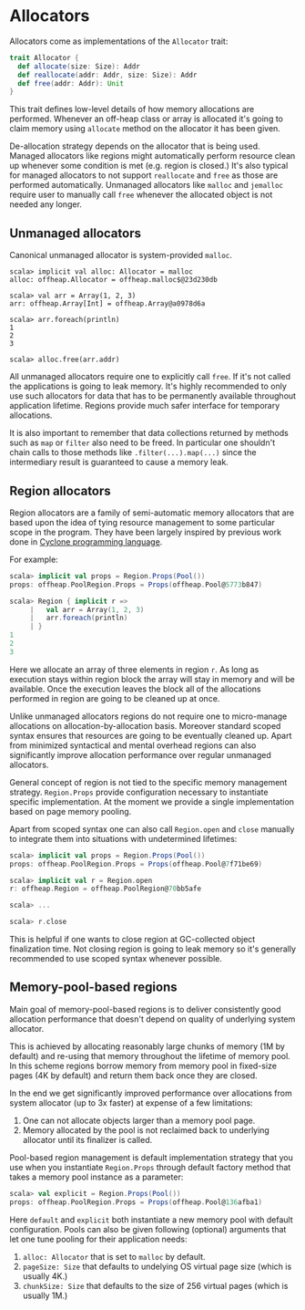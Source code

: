 # Allocators

Allocators come as implementations of the `Allocator` trait:

```scala
trait Allocator {
  def allocate(size: Size): Addr
  def reallocate(addr: Addr, size: Size): Addr
  def free(addr: Addr): Unit
}
```

This trait defines low-level details of how memory allocations are performed. Whenever
an off-heap class or array is allocated it's going to claim memory using `allocate`
method on the allocator it has been given.

De-allocation strategy depends on the allocator that is being used.
Managed allocators like regions might automatically perform resource clean up whenever
some condition is met (e.g. region is closed.) It's also typical for managed allocators
to not support `reallocate` and `free` as those are performed automatically.
Unmanaged allocators like `malloc` and `jemalloc` require user to manually
call `free` whenever the allocated object is not needed any longer.

## Unmanaged allocators

Canonical unmanaged allocator is system-provided `malloc`.

```
scala> implicit val alloc: Allocator = malloc
alloc: offheap.Allocator = offheap.malloc$@23d230db

scala> val arr = Array(1, 2, 3)
arr: offheap.Array[Int] = offheap.Array@a0978d6a

scala> arr.foreach(println)
1
2
3

scala> alloc.free(arr.addr)
```

All unmanaged allocators require one to explicitly call `free`. If it's not called the
applications is going to leak memory. It's highly recommended to only use such
allocators for data that has to be permanently available throughout application
lifetime. Regions provide much safer interface for temporary allocations.

It is also important to remember that data collections returned by methods such as
`map` or `filter` also need to be freed. In particular one shouldn't chain calls to those
methods like `.filter(...).map(...)` since the intermediary result is guaranteed to cause
a memory leak.

## Region allocators

Region allocators are a family of semi-automatic memory allocators that are based upon
the idea of tying resource management to some particular scope in the program. They have
been largely inspired by previous work done in
[Cyclone programming language](http://dl.acm.org/citation.cfm?id=512563).

For example:

```scala
scala> implicit val props = Region.Props(Pool())
props: offheap.PoolRegion.Props = Props(offheap.Pool@5773b847)

scala> Region { implicit r =>
     |   val arr = Array(1, 2, 3)
     |   arr.foreach(println)
     | }
1
2
3
```

Here we allocate an array of three elements in region `r`. As long as execution stays
within region block the array will stay in memory and will be available. Once the
execution leaves the block all of the allocations performed in region are going
to be cleaned up at once.

Unlike unmanaged allocators regions do not require one to micro-manage allocations on
allocation-by-allocation basis. Moreover standard scoped syntax ensures that resources
are going to be eventually cleaned up. Apart from minimized syntactical and mental
overhead regions can also significantly improve allocation performance over regular
unmanaged allocators.

General concept of region is not tied to the specific memory management strategy.
`Region.Props` provide configuration necessary to instantiate specific implementation.
At the moment we provide a single implementation based on page memory pooling.

Apart from scoped syntax one can also call `Region.open` and `close` manually to
integrate them into situations with undetermined lifetimes:

```scala
scala> implicit val props = Region.Props(Pool())
props: offheap.PoolRegion.Props = Props(offheap.Pool@7f71be69)

scala> implicit val r = Region.open
r: offheap.Region = offheap.PoolRegion@70bb5afe

scala> ...

scala> r.close
```

This is helpful if one wants to close region at GC-collected object finalization time.
Not closing region is going to leak memory so it's generally recommended to use scoped
syntax whenever possible.

## Memory-pool-based regions

Main goal of memory-pool-based regions is to deliver consistently good allocation
performance that doesn't depend on quality of underlying system allocator.

This is achieved by allocating reasonably large chunks of memory (1M by default) and
re-using that memory throughout the lifetime of memory pool. In this scheme regions
borrow memory from memory pool in fixed-size pages (4K by default) and return them
back once they are closed.

In the end we get significantly improved performance over allocations from system
allocator (up to 3x faster) at expense of a few limitations:

1. One can not allocate objects larger than a memory pool page.
2. Memory allocated by the pool is not reclaimed back to underlying allocator until
   its finalizer is called.

Pool-based region management is default implementation strategy that you use when you
instantiate `Region.Props` through default factory method that takes a memory pool
instance as a parameter:

```scala
scala> val explicit = Region.Props(Pool())
props: offheap.PoolRegion.Props = Props(offheap.Pool@136afba1)
```

Here `default` and `explicit` both instantiate a new memory pool with default
configuration. Pools can also be given following (optional) arguments that let
one tune pooling for their application needs:

1. `alloc: Allocator` that is set to `malloc` by default.
2. `pageSize: Size` that defaults to undelying OS virtual page size (which is
    usually 4K.)
3. `chunkSize: Size` that defaults to the size of 256 virtual pages (which is
    usually 1M.)
